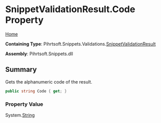 <a name="_top"></a>

# SnippetValidationResult\.Code Property

[Home](../../../../../README.md#_top)

**Containing Type**: Pihrtsoft\.Snippets\.Validations\.[SnippetValidationResult](../README.md#_top)

**Assembly**: Pihrtsoft\.Snippets\.dll

## Summary

Gets the alphanumeric code of the result\.

```csharp
public string Code { get; }
```

### Property Value

System\.[String](https://docs.microsoft.com/en-us/dotnet/api/system.string)

